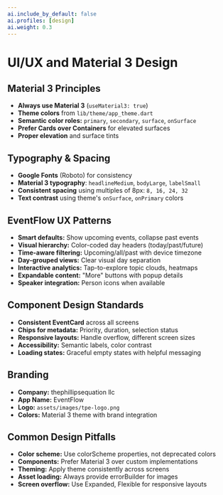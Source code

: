 ```yaml
---
ai.include_by_default: false  
ai.profiles: [design]
ai.weight: 0.3
---
```


# UI/UX and Material 3 Design

## Material 3 Principles
- **Always use Material 3** (`useMaterial3: true`)
- **Theme colors** from `lib/theme/app_theme.dart`
- **Semantic color roles:** `primary`, `secondary`, `surface`, `onSurface`
- **Prefer Cards over Containers** for elevated surfaces
- **Proper elevation** and surface tints

## Typography & Spacing
- **Google Fonts** (Roboto) for consistency
- **Material 3 typography**: `headlineMedium`, `bodyLarge`, `labelSmall`
- **Consistent spacing** using multiples of 8px: `8, 16, 24, 32`
- **Text contrast** using theme's `onSurface`, `onPrimary` colors

## EventFlow UX Patterns
- **Smart defaults:** Show upcoming events, collapse past events
- **Visual hierarchy:** Color-coded day headers (today/past/future)
- **Time-aware filtering:** Upcoming/all/past with device timezone
- **Day-grouped views:** Clear visual day separation
- **Interactive analytics:** Tap-to-explore topic clouds, heatmaps
- **Expandable content:** "More" buttons with popup details
- **Speaker integration:** Person icons when available

## Component Design Standards
- **Consistent EventCard** across all screens
- **Chips for metadata:** Priority, duration, selection status
- **Responsive layouts:** Handle overflow, different screen sizes
- **Accessibility:** Semantic labels, color contrast
- **Loading states:** Graceful empty states with helpful messaging

## Branding
- **Company:** thephillipsequation llc
- **App Name:** EventFlow
- **Logo:** `assets/images/tpe-logo.png`
- **Colors:** Material 3 theme with brand integration

## Common Design Pitfalls
- **Color scheme:** Use colorScheme properties, not deprecated colors
- **Components:** Prefer Material 3 over custom implementations
- **Theming:** Apply theme consistently across screens
- **Asset loading:** Always provide errorBuilder for images
- **Screen overflow:** Use Expanded, Flexible for responsive layouts
